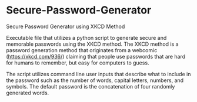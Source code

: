 # Secure-Password-Generator
Secure Password Generator using XKCD Method

Executable file that utilizes a python script to generate secure and memorable passwords using the XKCD method. The XKCD method is a password generation method that originates from a webcomic (https://xkcd.com/936/) claiming that people use passwords that are hard for humans to remember, but easy for computers to guess.

The script utilizes command line user inputs that describe what to include in the password such as the number of words, capital letters, numbers, and symbols. The default password is the concatenation of four randomly generated words.
